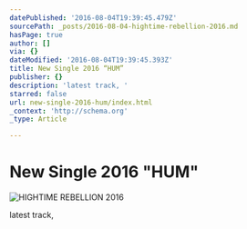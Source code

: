 ```yaml
---
datePublished: '2016-08-04T19:39:45.479Z'
sourcePath: _posts/2016-08-04-hightime-rebellion-2016.md
hasPage: true
author: []
via: {}
dateModified: '2016-08-04T19:39:45.393Z'
title: New Single 2016 “HUM”
publisher: {}
description: 'latest track, '
starred: false
url: new-single-2016-hum/index.html
_context: 'http://schema.org'
_type: Article

---
```

# New Single 2016 "HUM"
![HIGHTIME REBELLION 2016](https://the-grid-user-content.s3-us-west-2.amazonaws.com/b1efc764-d411-48a3-bf15-00cf1ffab06e.jpg)

latest track,